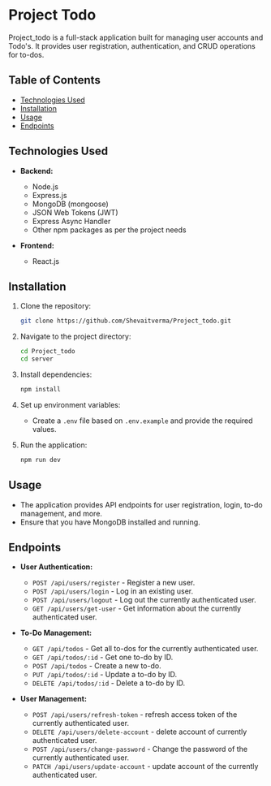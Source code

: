 # Project Todo
Project_todo is a full-stack application built for managing user accounts and Todo's. It provides user registration, authentication, and CRUD operations for to-dos.

## Table of Contents

- [Technologies Used](#technologies-used)
- [Installation](#installation)
- [Usage](#usage)
- [Endpoints](#endpoints)

## Technologies Used
- **Backend:**
  - Node.js
  - Express.js
  - MongoDB (mongoose)
  - JSON Web Tokens (JWT)
  - Express Async Handler
  - Other npm packages as per the project needs

- **Frontend:**
  - React.js 

## Installation
1. Clone the repository:

    ```bash
    git clone https://github.com/Shevaitverma/Project_todo.git
    ```

2. Navigate to the project directory:

    ```bash
    cd Project_todo
    cd server
    ```

3. Install dependencies:

    ```bash
    npm install
    ```

4. Set up environment variables:

    - Create a `.env` file based on `.env.example` and provide the required values.

5. Run the application:

    ```bash
    npm run dev
    ```

## Usage

- The application provides API endpoints for user registration, login, to-do management, and more.
- Ensure that you have MongoDB installed and running.

## Endpoints

- **User Authentication:**
  - `POST /api/users/register` - Register a new user.
  - `POST /api/users/login` - Log in an existing user.
  - `POST /api/users/logout` - Log out the currently authenticated user.
  - `GET /api/users/get-user` - Get information about the currently authenticated user.


- **To-Do Management:**
  - `GET /api/todos` - Get all to-dos for the currently authenticated user.
  - `GET /api/todos/:id` - Get one to-do by ID.
  - `POST /api/todos` - Create a new to-do.
  - `PUT /api/todos/:id` - Update a to-do by ID.
  - `DELETE /api/todos/:id` - Delete a to-do by ID.

- **User Management:**
  - `POST /api/users/refresh-token` - refresh access token of the currently authenticated user.
  - `DELETE /api/users/delete-account` - delete account of currently authenticated user.
  - `POST /api/users/change-password` - Change the password of the currently authenticated user.
  - `PATCH /api/users/update-account` - update account of the currently authenticated user.
